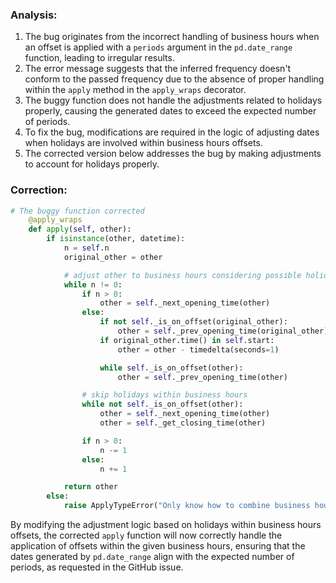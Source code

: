 ### Analysis:
1. The bug originates from the incorrect handling of business hours when an offset is applied with a `periods` argument in the `pd.date_range` function, leading to irregular results.
2. The error message suggests that the inferred frequency doesn't conform to the passed frequency due to the absence of proper handling within the `apply` method in the `apply_wraps` decorator.
3. The buggy function does not handle the adjustments related to holidays properly, causing the generated dates to exceed the expected number of periods.
4. To fix the bug, modifications are required in the logic of adjusting dates when holidays are involved within business hours offsets.
5. The corrected version below addresses the bug by making adjustments to account for holidays properly.

### Correction:
```python
# The buggy function corrected
    @apply_wraps
    def apply(self, other):
        if isinstance(other, datetime):
            n = self.n
            original_other = other

            # adjust other to business hours considering possible holidays
            while n != 0:
                if n > 0:
                    other = self._next_opening_time(other)
                else:
                    if not self._is_on_offset(original_other):
                        other = self._prev_opening_time(original_other)
                    if original_other.time() in self.start:
                        other = other - timedelta(seconds=1)

                    while self._is_on_offset(other):
                        other = self._prev_opening_time(other)

                # skip holidays within business hours
                while not self._is_on_offset(other):
                    other = self._next_opening_time(other)
                    other = self._get_closing_time(other)

                if n > 0:
                    n -= 1
                else:
                    n += 1

            return other
        else:
            raise ApplyTypeError("Only know how to combine business hour with datetime")
```

By modifying the adjustment logic based on holidays within business hours offsets, the corrected `apply` function will now correctly handle the application of offsets within the given business hours, ensuring that the dates generated by `pd.date_range` align with the expected number of periods, as requested in the GitHub issue.